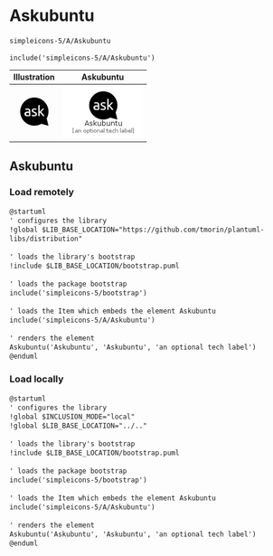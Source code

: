 # Askubuntu


```text
simpleicons-5/A/Askubuntu
```

```text
include('simpleicons-5/A/Askubuntu')
```



| Illustration | Askubuntu |
| :---: | :---: |
| ![illustration for Illustration](../../simpleicons-5/A/Askubuntu.png) | ![illustration for Askubuntu](../../simpleicons-5/A/Askubuntu.Local.png) |




## Askubuntu

### Load remotely
```plantuml
@startuml
' configures the library
!global $LIB_BASE_LOCATION="https://github.com/tmorin/plantuml-libs/distribution"

' loads the library's bootstrap
!include $LIB_BASE_LOCATION/bootstrap.puml

' loads the package bootstrap
include('simpleicons-5/bootstrap')

' loads the Item which embeds the element Askubuntu
include('simpleicons-5/A/Askubuntu')

' renders the element
Askubuntu('Askubuntu', 'Askubuntu', 'an optional tech label')
@enduml
```

### Load locally
```plantuml
@startuml
' configures the library
!global $INCLUSION_MODE="local"
!global $LIB_BASE_LOCATION="../.."

' loads the library's bootstrap
!include $LIB_BASE_LOCATION/bootstrap.puml

' loads the package bootstrap
include('simpleicons-5/bootstrap')

' loads the Item which embeds the element Askubuntu
include('simpleicons-5/A/Askubuntu')

' renders the element
Askubuntu('Askubuntu', 'Askubuntu', 'an optional tech label')
@enduml
```

